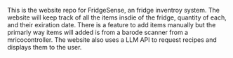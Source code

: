 This is the website repo for FridgeSense, an fridge inventroy system. The website will keep track of all the items insdie of the fridge, quantity of each, and their exiration date. There is a feature to add items manually but the primarly way items will added is from a barode scanner from a mricocontroller. The website also uses a LLM API to request recipes and displays them to the user.
